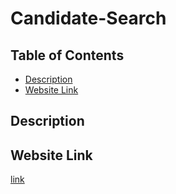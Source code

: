 # Candidate-Search

## Table of Contents
- [Description](#description)
- [Website Link](#Website-Link)

## Description 


## Website Link
[link](https://kanban-board-zu5a.onrender.com/Links%20to%20an%20external%20site.)